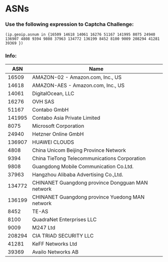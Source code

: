 # ASNs

### Use the following expression to Captcha Challenge:

```
(ip.geoip.asnum in {16509 14618 14061 16276 51167 141995 8075 24940 136907 4808 9394 9808 37963 134772 136199 8452 8100 9009 208294 41281 39369 })
```

### Info:

| ASN    | Name                                             |
| ------ | ------------------------------------------------ |
| 16509  | AMAZON-02 - Amazon.com, Inc., US                 |
| 14618  | AMAZON-AES - Amazon.com, Inc., US                |
| 14061  | DigitalOcean, LLC                                |
| 16276  | OVH SAS                                          |
| 51167  | Contabo GmbH                                     |
| 141995 | Contabo Asia Private Limited                     |
| 8075   | Microsoft Corporation                            |
| 24940  | Hetzner Online GmbH                              |
| 136907 | HUAWEI CLOUDS                                    |
| 4808   | China Unicom Beijing Province Network            |
| 9394   | China TieTong Telecommunications Corporation     |
| 9808   | Guangdong Mobile Communication Co.Ltd.           |
| 37963  | Hangzhou Alibaba Advertising Co.,Ltd.            |
| 134772 | CHINANET Guangdong province Dongguan MAN network |
| 136199 | CHINANET Guangdong province Yuedong MAN network  |
| 8452   | TE-AS                                            |
| 8100   | QuadraNet Enterprises LLC                        |
| 9009   | M247 Ltd                                         |
| 208294 | CIA TRIAD SECURITY LLC                           |
| 41281  | KeFF Networks Ltd                                |
| 39369  | Availo Networks AB                               |
